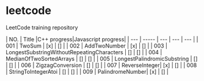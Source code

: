 # leetcode

LeetCode training repository

| NO. | Title |C++ progress|Javascript progress|
| --- | ----- | --- | --- | --- |
| 001 | TwoSum | [x] | [] |
| 002 | AddTwoNumber | [x] | [] |
| 003 | LongestSubstringWithoutRepeatingCharacters | [] | [] |
| 004 | MedianOfTwoSortedArrays | [] | [] |
| 005 | LongestPalindromicSubstring | [] | [] |
| 006 | ZigzagConversion | [] | [] |
| 007 | ReverseInteger| [x] | [] |
| 008 | StringToIntegerAtoi | [] | [] |
| 009 | PalindromeNumber| [x] | [] |
